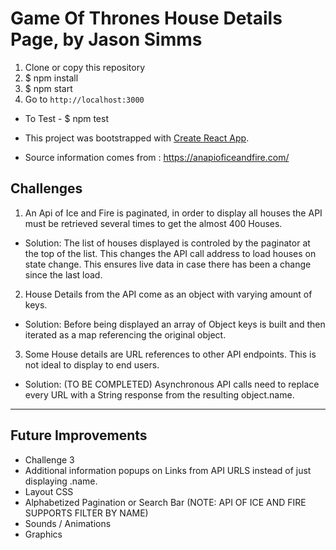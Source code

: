 # Game Of Thrones House Details Page, by Jason Simms

1. Clone or copy this repository
2. $ npm install
3. $ npm start
4. Go to `http://localhost:3000`

- To Test -  $ npm test

-   This project was bootstrapped with [Create React App](https://github.com/facebook/create-react-app).
-   Source information comes from : https://anapioficeandfire.com/

## Challenges
1.  An Api of Ice and Fire is paginated, in order to display all houses the API must be retrieved several times to get the almost 400 Houses.  

- Solution: The list of houses displayed is controled by the paginator at the top of the list.  This changes the API call address to load houses on state change.  This ensures live data in case there has been a change since the last load.

2.  House Details from the API come as an object with varying amount of keys.

- Solution: Before being displayed an array of Object keys is built and then iterated as a map referencing the original object.


3.  Some House details are URL references to other API endpoints. This is not ideal to display to end users.

- Solution: (TO BE COMPLETED) Asynchronous API calls need to replace every URL with a String response from the resulting object.name.  


****

## Future Improvements

- Challenge 3
- Additional information popups on Links from API URLS instead of just displaying .name.
- Layout CSS
- Alphabetized Pagination or Search Bar (NOTE: API OF ICE AND FIRE SUPPORTS FILTER BY NAME)
- Sounds / Animations
- Graphics